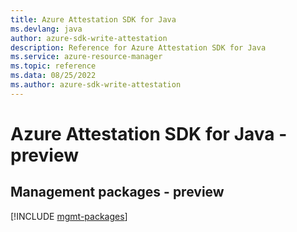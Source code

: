 ```yaml
---
title: Azure Attestation SDK for Java
ms.devlang: java
author: azure-sdk-write-attestation
description: Reference for Azure Attestation SDK for Java
ms.service: azure-resource-manager
ms.topic: reference
ms.data: 08/25/2022
ms.author: azure-sdk-write-attestation
---
```

# Azure Attestation SDK for Java - preview

## Management packages - preview
[!INCLUDE [mgmt-packages](attestation-mgmt-index.md)]